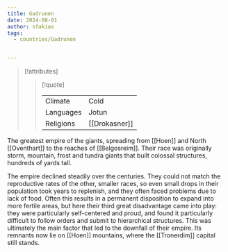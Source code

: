 ```yaml
---
title: Gadrunen
date: 2024-08-01
author: sfakias
tags:
  - countries/Gadrunen


---
```

> [!attributes]
> 
> > [!quote]
> >
> > | | |
> > | --- | --- |
> > | Climate | Cold |
> > | Languages | Jotun |
> > | Religions | [[Drokasner]] |

The greatest empire of the giants, spreading from [[Hoen]] and North [[Oventhart]] to the reaches of [[Belgosreim]]. Their race was originally storm, mountain, frost and tundra giants that built colossal structures, hundreds of yards tall.

The empire declined steadily over the centuries. They could not match the reproductive rates of the other, smaller races, so even small drops in their population took years to replenish, and they often faced problems due to lack of food. Often this results in a permanent disposition to expand into more fertile areas, but here their third great disadvantage came into play: they were particularly self-centered and proud, and found it particularly difficult to follow orders and submit to hierarchical structures. This was ultimately the main factor that led to the downfall of their empire. Its remnants now lie on [[Hoen]] mountains, where the [[Tronerdim]] capital still stands.